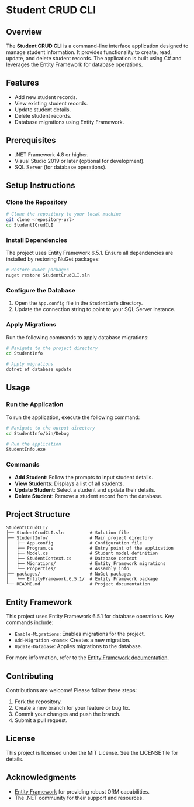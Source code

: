 # Student CRUD CLI

## Overview
The **Student CRUD CLI** is a command-line interface application designed to manage student information. It provides functionality to create, read, update, and delete student records. The application is built using C# and leverages the Entity Framework for database operations.

## Features
- Add new student records.
- View existing student records.
- Update student details.
- Delete student records.
- Database migrations using Entity Framework.

## Prerequisites
- .NET Framework 4.8 or higher.
- Visual Studio 2019 or later (optional for development).
- SQL Server (for database operations).

## Setup Instructions

### Clone the Repository
```bash
# Clone the repository to your local machine
git clone <repository-url>
cd StudentICrudCLI
```

### Install Dependencies
The project uses Entity Framework 6.5.1. Ensure all dependencies are installed by restoring NuGet packages:
```bash
# Restore NuGet packages
nuget restore StudentCrudCLI.sln
```

### Configure the Database
1. Open the `App.config` file in the `StudentInfo` directory.
2. Update the connection string to point to your SQL Server instance.

### Apply Migrations
Run the following commands to apply database migrations:
```bash
# Navigate to the project directory
cd StudentInfo

# Apply migrations
dotnet ef database update
```

## Usage

### Run the Application
To run the application, execute the following command:
```bash
# Navigate to the output directory
cd StudentInfo/bin/Debug

# Run the application
StudentInfo.exe
```

### Commands
- **Add Student**: Follow the prompts to input student details.
- **View Students**: Displays a list of all students.
- **Update Student**: Select a student and update their details.
- **Delete Student**: Remove a student record from the database.

## Project Structure
```
StudentICrudCLI/
├── StudentCrudCLI.sln          # Solution file
├── StudentInfo/                # Main project directory
│   ├── App.config              # Configuration file
│   ├── Program.cs              # Entry point of the application
│   ├── Model.cs                # Student model definition
│   ├── StudentContext.cs       # Database context
│   ├── Migrations/             # Entity Framework migrations
│   └── Properties/             # Assembly info
├── packages/                   # NuGet packages
│   └── EntityFramework.6.5.1/  # Entity Framework package
└── README.md                   # Project documentation
```

## Entity Framework
This project uses Entity Framework 6.5.1 for database operations. Key commands include:
- `Enable-Migrations`: Enables migrations for the project.
- `Add-Migration <name>`: Creates a new migration.
- `Update-Database`: Applies migrations to the database.

For more information, refer to the [Entity Framework documentation](https://docs.microsoft.com/ef/ef6/).

## Contributing
Contributions are welcome! Please follow these steps:
1. Fork the repository.
2. Create a new branch for your feature or bug fix.
3. Commit your changes and push the branch.
4. Submit a pull request.

## License
This project is licensed under the MIT License. See the LICENSE file for details.

## Acknowledgments
- [Entity Framework](https://github.com/dotnet/ef6) for providing robust ORM capabilities.
- The .NET community for their support and resources.